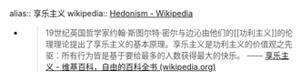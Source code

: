 alias:: 享乐主义
wikipedia:: [Hedonism - Wikipedia](https://en.wikipedia.org/wiki/Hedonism)
  - > 19世纪英国哲学家约翰·斯图尔特·密尔与边沁由他们的[[功利主义]]的伦理理论提出了享乐主义的基本原理。享乐主义是功利主义的价值观之先驱：所有行为皆是基于要给最多的人数获得最大的快乐。
    —— [享乐主义 - 维基百科，自由的百科全书 (wikipedia.org)](https://zh.wikipedia.org/zh-cn/%E4%BA%AB%E6%A8%82%E4%B8%BB%E7%BE%A9)